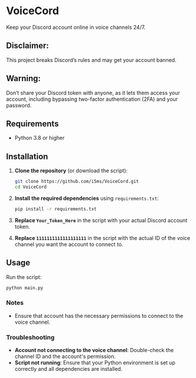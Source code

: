 # VoiceCord
Keep your Discord account online in voice channels 24/7.

## Disclaimer: 
 This project breaks Discord’s rules and may get your account banned. 

## Warning: 
 Don’t share your Discord token with anyone, as it lets them access your account, including bypassing two-factor authentication (2FA) and your password.

## Requirements
- Python 3.8 or higher

## Installation

1. **Clone the repository** (or download the script):
    ```bash
    git clone https://github.com/i5ms/VoiceCord.git
    cd VoiceCord
    ```

2. **Install the required dependencies** using `requirements.txt`:
    ```bash
    pip install -r requirements.txt
    ```

3. **Replace `Your_Token_Here`** in the script with your actual Discord account token.

4. **Replace `1111111111111111111`** in the script with the actual ID of the voice channel you want the account to connect to.

## Usage

Run the script:

```bash
python main.py
```

### Notes

- Ensure that account has the necessary permissions to connect to the voice channel.

### Troubleshooting

- **Account not connecting to the voice channel**: Double-check the channel ID and the account's permission.
- **Script not running**: Ensure that your Python environment is set up correctly and all dependencies are installed.
